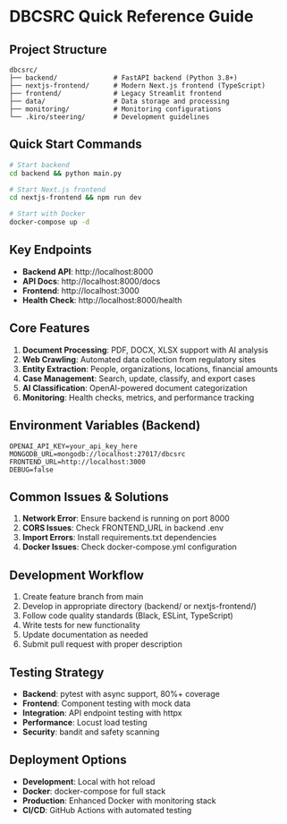 # DBCSRC Quick Reference Guide

## Project Structure
```
dbcsrc/
├── backend/              # FastAPI backend (Python 3.8+)
├── nextjs-frontend/      # Modern Next.js frontend (TypeScript)
├── frontend/             # Legacy Streamlit frontend
├── data/                 # Data storage and processing
├── monitoring/           # Monitoring configurations
└── .kiro/steering/       # Development guidelines
```

## Quick Start Commands
```bash
# Start backend
cd backend && python main.py

# Start Next.js frontend
cd nextjs-frontend && npm run dev

# Start with Docker
docker-compose up -d
```

## Key Endpoints
- **Backend API**: http://localhost:8000
- **API Docs**: http://localhost:8000/docs
- **Frontend**: http://localhost:3000
- **Health Check**: http://localhost:8000/health

## Core Features
1. **Document Processing**: PDF, DOCX, XLSX support with AI analysis
2. **Web Crawling**: Automated data collection from regulatory sites
3. **Entity Extraction**: People, organizations, locations, financial amounts
4. **Case Management**: Search, update, classify, and export cases
5. **AI Classification**: OpenAI-powered document categorization
6. **Monitoring**: Health checks, metrics, and performance tracking

## Environment Variables (Backend)
```env
OPENAI_API_KEY=your_api_key_here
MONGODB_URL=mongodb://localhost:27017/dbcsrc
FRONTEND_URL=http://localhost:3000
DEBUG=false
```

## Common Issues & Solutions
1. **Network Error**: Ensure backend is running on port 8000
2. **CORS Issues**: Check FRONTEND_URL in backend .env
3. **Import Errors**: Install requirements.txt dependencies
4. **Docker Issues**: Check docker-compose.yml configuration

## Development Workflow
1. Create feature branch from main
2. Develop in appropriate directory (backend/ or nextjs-frontend/)
3. Follow code quality standards (Black, ESLint, TypeScript)
4. Write tests for new functionality
5. Update documentation as needed
6. Submit pull request with proper description

## Testing Strategy
- **Backend**: pytest with async support, 80%+ coverage
- **Frontend**: Component testing with mock data
- **Integration**: API endpoint testing with httpx
- **Performance**: Locust load testing
- **Security**: bandit and safety scanning

## Deployment Options
- **Development**: Local with hot reload
- **Docker**: docker-compose for full stack
- **Production**: Enhanced Docker with monitoring stack
- **CI/CD**: GitHub Actions with automated testing